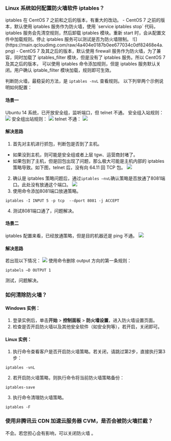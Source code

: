 ### Linux 系统如何配置防火墙软件 iptables？


<dx-alert infotype="notice" title="">
iptables 在 CentOS 7 之前和之后的版本，有重大的改动。
- CentOS 7 之前的版本，默认使用 iptables 服务作为防火墙，使用 `service iptables stop` 代码，iptables 服务会先清空规则，然后卸载 iptables 模块。重新 start 时，会从配置文件中加载规则。停止 iptables 服务可以测试是否为防火墙限制。
![](https://main.qcloudimg.com/raw/4a404e0187b0ee677034c0df82468e4a.png)
- CentOS 7 及其之后的版本，默认使用 firewall 服务作为防火墙，为了兼容，同时加载了 iptables_filter 模块，但是没有了 iptables 服务。所以 CentOS 7 及其之后的版本， 可以使用 iptables 命令添加规则，但是 iptables 服务默认关闭。用户确认 iptable_filter 模块加载，规则即可生效。
</dx-alert>



判断防火墙，最稳妥的方法，是 `iptables -nvL` 查看规则。 
以下列举两个示例说明如何配置： 
#### 场景一
Ubuntu 14 系统，已开放安全组，监听端口，但 telnet 不通。
安全组入站规则：
![](https://main.qcloudimg.com/raw/ef640902a0e0c78af6c07eb7102bb0d7.png)
安全组出站规则：
![](https://main.qcloudimg.com/raw/03a960f82b6e88fdca9aff8f10d76f4c.png)
telnet 不通：
![](https://main.qcloudimg.com/raw/74c521a97d4b9dab64b85ce62ab2cf86.png)
#### 解决思路
1. 首先对主机进行抓包，判断包是否到了主机。
 - 如果没到主机，则可能是安全组或者上层 tgw、运营商封堵了。
 - 如果包到了主机，但是回包出现了问题，那么极大可能是主机内部的 iptables 策略导致。如下图，telnet 后，没有向 64.11 回 TCP 包。
![](https://main.qcloudimg.com/raw/1052893022c8786a9b7b0166a57ce16d.png)  
2. 确认是 iptables 策略问题后，通过`iptables –nvL`确认策略是否放通了8081端口。此处没有放通这个端口。 
![](https://main.qcloudimg.com/raw/bccfca60e3d707ae61c5ba236bf088f8.png) 
3. 使用命令添加8081端口放通策略。
```
iptables -I INPUT 5 -p tcp  --dport 8081 -j ACCEPT
```
4. 测试8081端口通了，问题解决。  


#### 场景二
iptables 配置来看，已经放通策略，但是目的机器还是 ping 不通。
![](https://main.qcloudimg.com/raw/46fdf4e20187c5b366c7773d73eb1cee.png)
#### 解决思路
若出现以下情况：
![](https://main.qcloudimg.com/raw/d1b01f74223ed34c78a789dc43d53bc8.png)
使用命令删除 output 方向的第一条规则：
```
iptabels –D OUTPUT 1
```
测试，问题解决。

### 如何清除防火墙？
#### Windows 实例：
1. 登录实例后，单击**开始** > **控制面板** > **防火墙设置**，进入防火墙设置页面。
2. 检查是否开启防火墙以及其他安全软件（如安全狗等），若开启，关闭即可。

#### Linux 实例：
1. 执行命令查看客户是否开启防火墙策略。若关闭，请跳过第2步，直接执行第3步：
```
iptables -vnL
```
2. 若开启防火墙策略，则执行命令将当前防火墙策略备份：
```
iptables-save
```
3. 执行命令清理防火墙策略。
```
iptables -F
```

### 使用非腾讯云 CDN 加速云服务器 CVM，是否会被防火墙拦截？
不会。若您担心会有影响，可以关闭防火墙 。
